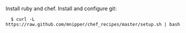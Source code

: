 Install ruby and chef.  Install and configure git:

```
  $ curl -L https://raw.github.com/mnipper/chef_recipes/master/setup.sh | bash
```
